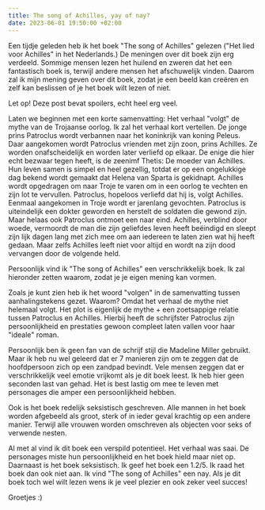 ```yaml
---
title: The song of Achilles, yay of nay?
date: 2023-06-01 19:50:00 +02:00
---
```


Een tijdje geleden heb ik het boek "The song of Achilles" gelezen ("Het lied voor Achilles" in het Nederlands.) De meningen over dit boek zijn erg verdeeld. Sommige mensen lezen het huilend en zweren dat het een fantastisch boek is, terwijl andere mensen het afschuwelijk vinden. Daarom zal ik mijn mening geven over dit boek, zodat je een beeld kan creëren en zelf kan beslissen of je het boek wilt lezen of niet. 

Let op! Deze post bevat spoilers, echt heel erg veel. 

Laten we beginnen met een korte samenvatting: 
Het verhaal "volgt" de mythe van de Trojaanse oorlog. Ik zal het verhaal kort vertellen. De jonge prins Patroclus wordt verbannen naar het koninkrijk van koning Peleus. Daar aangekomen wordt Patroclus vrienden met zijn zoon, prins Achilles. Ze worden onafscheidelijk en worden later verliefd op elkaar. De enige die hier echt bezwaar tegen heeft, is de zeenimf Thetis: De moeder van Achilles. Hun leven samen is simpel en heel gezellig, totdat er op een ongelukkige dag bekend wordt gemaakt dat Helena van Sparta is gekidnapt. Achilles wordt opgedragen om naar Troje te varen om in een oorlog te vechten en zijn lot te vervullen. Patroclus, hopeloos verliefd dat hij is, volgt Achilles. Eenmaal aangekomen in Troje wordt er jarenlang gevochten. Patroclus is uiteindelijk een dokter geworden en herstelt de soldaten die gewond zijn. Maar helaas ook Patroclus ontmoet een naar eind. Achilles, verblind door woede, vermoordt de man die zijn geliefdes leven heeft beëindigd en sleept zijn lijk dagen lang met zich mee om aan iedereen te laten zien wat hij heeft gedaan. Maar zelfs Achilles leeft niet voor altijd en wordt na zijn dood vervangen door de volgende held.

Persoonlijk vind ik "The song of Achilles" een verschrikkelijk boek. Ik zal hieronder zetten waarom, zodat je je eigen mening kan vormen.

Zoals je kunt zien heb ik het woord "volgen" in de samenvatting tussen aanhalingstekens gezet. Waarom? Omdat het verhaal de mythe niet helemaal volgt. Het plot is eigenlijk de mythe + een zoetsappige relatie tussen Patroclus en Achilles. Hierbij heeft de schrijfster Patroclus zijn persoonlijkheid en prestaties gewoon compleet laten vallen voor haar "ideale" roman. 

Persoonlijk ben ik geen fan van de schrijf stijl die Madeline Miller gebruikt. Maar ik heb nu wel geleerd dat er 7 manieren zijn om te zeggen dat de hoofdpersoon zich op een zandpad bevindt. Vele mensen zeggen dat er verschrikkelijk veel emotie vrijkomt als je dit boek leest. Ik heb hier geen seconden last van gehad. Het is best lastig om mee te leven met personages die amper een persoonlijkheid hebben. 

Ook is het boek redelijk seksistisch geschreven. Alle mannen in het boek worden afgebeeld als groot, sterk of in ieder geval krachtig op een andere manier. Terwijl alle vrouwen worden omschreven als objecten voor seks of verwende nesten. 

Al met al vind ik dit boek een verspild potentieel. Het verhaal was saai. De personages miste hun persoonlijkheid en het boek hield maar niet op. Daarnaast is het boek seksistisch. Ik geef het boek een 1.2/5. Ik raad het boek dan ook niet aan. Ik vind "The song of Achilles" een nay. Als je dit boek toch wel wilt lezen wens ik je veel plezier en ook zeker veel succes! 

Groetjes :) 